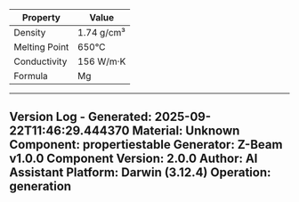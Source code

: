 | Property | Value |
|----------|-------|
| Density | 1.74 g/cm³ |
| Melting Point | 650°C |
| Conductivity | 156 W/m·K |
| Formula | Mg |


---
Version Log - Generated: 2025-09-22T11:46:29.444370
Material: Unknown
Component: propertiestable
Generator: Z-Beam v1.0.0
Component Version: 2.0.0
Author: AI Assistant
Platform: Darwin (3.12.4)
Operation: generation
---